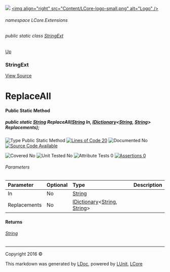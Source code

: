 ![](Content/LCore-banner-small.png "")
[&lt;img align=&quot;right&quot; src=&quot;Content/LCore-logo-small.png&quot; alt=&quot;Logo&quot; /&gt;](../README.md)

###### namespace LCore.Extensions

###### public static class [StringExt](docs/StringExt.md)
[Up](docs/StringExt.md)

### StringExt
[View Source](Extensions/Reference%20Types/StringExt.cs)

# ReplaceAll

#### Public Static Method

##### public static <a href="https://msdn.microsoft.com/en-us/library/system.string.aspx" alt="">String</a> ReplaceAll(<a href="https://msdn.microsoft.com/en-us/library/system.string.aspx" alt="">String</a> In, <a href="https://msdn.microsoft.com/en-us/library/s4ys34ea.aspx" alt="" target="_blank">IDictionary</a>&lt;<a href="https://msdn.microsoft.com/en-us/library/system.string.aspx" alt="">String</a>, <a href="https://msdn.microsoft.com/en-us/library/system.string.aspx" alt="">String</a>&gt; Replacements);

![Type Public Static Method](http://b.repl.ca/v1/Type-Public%20Static%20Method-blue.png "") [![Lines of Code 20](http://b.repl.ca/v1/Lines%20of%20Code-20-blue.png "")](Extensions/Reference%20Types/StringExt.cs#L1202)    ![Documented No](http://b.repl.ca/v1/Documented-No-red.png "") [![Source Code Available](http://b.repl.ca/v1/Source%20Code-Available-brightgreen.png "")](Extensions/Reference%20Types/StringExt.cs#L1202)

![Covered No](http://b.repl.ca/v1/Covered-No-red.png "") ![Unit Tested No](http://b.repl.ca/v1/Unit%20Tested-No-lightgrey.png "") ![Attribute Tests 0](http://b.repl.ca/v1/Attribute%20Tests-0-lightgrey.png "") [![Assertions 0](http://b.repl.ca/v1/Assertions-0-lightgrey.png "")](Extensions/Reference%20Types/StringExt.cs)

###### Parameters

Parameter | Optional | Type | Description
:---  | :---  | :---  | :--- 
In | No | [String](https://msdn.microsoft.com/en-us/library/system.string.aspx) | 
Replacements | No | <a href="https://msdn.microsoft.com/en-us/library/s4ys34ea.aspx" alt="" target="_blank">IDictionary</a>&lt;[String](https://msdn.microsoft.com/en-us/library/system.string.aspx), [String](https://msdn.microsoft.com/en-us/library/system.string.aspx)&gt; | 


#### Returns

###### [String](https://msdn.microsoft.com/en-us/library/system.string.aspx)



---

Copyright 2016 &copy; [](../README.md) [](../TableOfContents.md)

This markdown was generated by [LDoc](https://github.com/CodeSingularity/LDoc), powered by [LUnit](https://github.com/CodeSingularity/LUnit), [LCore](https://github.com/CodeSingularity/LCore)
